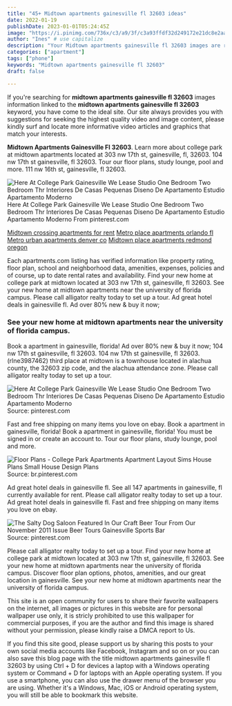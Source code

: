 ```yaml
---
title: "45+ Midtown apartments gainesville fl 32603 ideas"
date: 2022-01-19
publishDate: 2023-01-01T05:24:45Z
image: "https://i.pinimg.com/736x/c3/a9/3f/c3a93ffdf32d249172e21dc8e2aa5b4d--sports-bars-craft-beer.jpg"
author: "Ines" # use capitalize
description: "Your Midtown apartments gainesville fl 32603 images are ready. Midtown apartments gainesville fl 32603 are a topic that is being searched for and liked by netizens now. You can Get the Midtown apartments gainesville fl 32603 files here. Find and Download all royalty-free photos."
categories: ["apartment"]
tags: ["phone"]
keywords: "Midtown apartments gainesville fl 32603"
draft: false

---
```


If you're searching for **midtown apartments gainesville fl 32603** images information linked to the **midtown apartments gainesville fl 32603** keyword, you have come to the ideal  site.  Our site always  provides you with  suggestions  for seeking  the highest  quality video and image  content, please kindly surf and locate more informative video articles and graphics  that match your interests.

**Midtown Apartments Gainesville Fl 32603**. Learn more about college park at midtown apartments located at 303 nw 17th st, gainesville, fl, 32603. 104 nw 17th st gainesville, fl 32603. Tour our floor plans, study lounge, pool and more. 111 nw 16th st, gainesville, fl 32603.

![Here At College Park Gainesville We Lease Studio One Bedroom Two Bedroom Thr Interiores De Casas Pequenas Diseno De Apartamento Estudio Apartamento Moderno](https://i.pinimg.com/736x/fa/f7/0a/faf70afe860ee90b1c3deaac1d013a1b.jpg "Here At College Park Gainesville We Lease Studio One Bedroom Two Bedroom Thr Interiores De Casas Pequenas Diseno De Apartamento Estudio Apartamento Moderno")
Here At College Park Gainesville We Lease Studio One Bedroom Two Bedroom Thr Interiores De Casas Pequenas Diseno De Apartamento Estudio Apartamento Moderno From pinterest.com

[Midtown crossing apartments for rent](/midtown-crossing-apartments-for-rent/)
[Metro place apartments orlando fl](/metro-place-apartments-orlando-fl/)
[Metro urban apartments denver co](/metro-urban-apartments-denver-co/)
[Midtown place apartments redmond oregon](/midtown-place-apartments-redmond-oregon/)

Each apartments.com listing has verified information like property rating, floor plan, school and neighborhood data, amenities, expenses, policies and of course, up to date rental rates and availability. Find your new home at college park at midtown located at 303 nw 17th st, gainesville, fl 32603. See your new home at midtown apartments near the university of florida campus. Please call alligator realty today to set up a tour. Ad great hotel deals in gainesville fl. Ad over 80% new &amp; buy it now;

### See your new home at midtown apartments near the university of florida campus.

Book a apartment in gainesville, florida! Ad over 80% new &amp; buy it now; 104 nw 17th st gainesville, fl 32603. 104 nw 17th st gainesville, fl 32603. (rlne3987462) third place at midtown is a townhouse located in alachua county, the 32603 zip code, and the alachua attendance zone. Please call alligator realty today to set up a tour.


![Here At College Park Gainesville We Lease Studio One Bedroom Two Bedroom Thr Interiores De Casas Pequenas Diseno De Apartamento Estudio Apartamento Moderno](https://i.pinimg.com/736x/fa/f7/0a/faf70afe860ee90b1c3deaac1d013a1b.jpg "Here At College Park Gainesville We Lease Studio One Bedroom Two Bedroom Thr Interiores De Casas Pequenas Diseno De Apartamento Estudio Apartamento Moderno")
Source: pinterest.com

Fast and free shipping on many items you love on ebay. Book a apartment in gainesville, florida! Book a apartment in gainesville, florida! You must be signed in or create an account to. Tour our floor plans, study lounge, pool and more.

![Floor Plans - College Park Apartments Apartment Layout Sims House Plans Small House Design Plans](https://i.pinimg.com/originals/5c/34/01/5c34016fe919c4131ccf1c5db1f8406a.png "Floor Plans - College Park Apartments Apartment Layout Sims House Plans Small House Design Plans")
Source: br.pinterest.com

Ad great hotel deals in gainesville fl. See all 147 apartments in gainesville, fl currently available for rent. Please call alligator realty today to set up a tour. Ad great hotel deals in gainesville fl. Fast and free shipping on many items you love on ebay.

![The Salty Dog Saloon Featured In Our Craft Beer Tour From Our November 2011 Issue Beer Tours Gainesville Sports Bar](https://i.pinimg.com/736x/c3/a9/3f/c3a93ffdf32d249172e21dc8e2aa5b4d--sports-bars-craft-beer.jpg "The Salty Dog Saloon Featured In Our Craft Beer Tour From Our November 2011 Issue Beer Tours Gainesville Sports Bar")
Source: pinterest.com

Please call alligator realty today to set up a tour. Find your new home at college park at midtown located at 303 nw 17th st, gainesville, fl 32603. See your new home at midtown apartments near the university of florida campus. Discover floor plan options, photos, amenities, and our great location in gainesville. See your new home at midtown apartments near the university of florida campus.

This site is an open community for users to share their favorite wallpapers on the internet, all images or pictures in this website are for personal wallpaper use only, it is stricly prohibited to use this wallpaper for commercial purposes, if you are the author and find this image is shared without your permission, please kindly raise a DMCA report to Us.

If you find this site good, please support us by sharing this posts to your own social media accounts like Facebook, Instagram and so on or you can also save this blog page with the title midtown apartments gainesville fl 32603 by using Ctrl + D for devices a laptop with a Windows operating system or Command + D for laptops with an Apple operating system. If you use a smartphone, you can also use the drawer menu of the browser you are using. Whether it's a Windows, Mac, iOS or Android operating system, you will still be able to bookmark this website.
